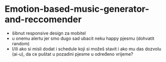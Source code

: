 # Emotion-based-music-generator-and-reccomender

* šibnut responsive design za mobitel
* u onemu alertu jer smo dugo sad ubacit neku happy pjesmu (dohvatit random)
* I/ili ako si misli dodat i schedule koji si možeš stavit i ako mu das dozvolu (ai-u), da ce puštat u pozadini pjesme u određeno vrijeme?
